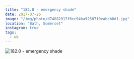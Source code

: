 ```yaml
---
title: "182.0 - emergency shade"
date: 2017-07-26
image: "/img/photo/d74882917f6cc94ba9260710eabcb8d1.jpg"
location: "Bath, Somerset"
instagram: true
tags:
  - uk
---
```


![182.0 - emergency shade](/img/photo/d74882917f6cc94ba9260710eabcb8d1.jpg)
